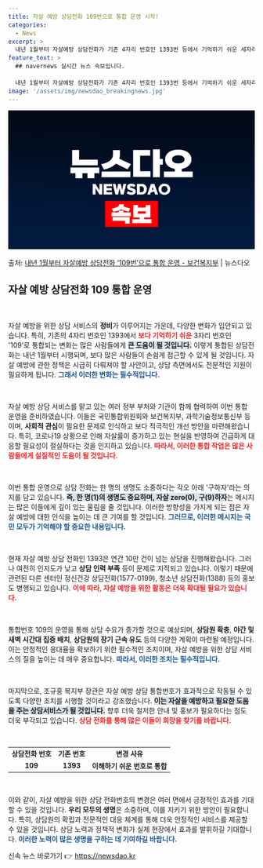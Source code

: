 ```yaml
---
title: 자살 예방 상담전화 109번으로 통합 운영 시작!
categories:
  - News
excerpt: >
  내년 1월부터 자살예방 상담전화가 기존 4자리 번호인 1393번 등에서 기억하기 쉬운 세자리인 109번으로 …
feature_text: >
  ## navernews 실시간 뉴스 속보입니다.

  내년 1월부터 자살예방 상담전화가 기존 4자리 번호인 1393번 등에서 기억하기 쉬운 세자리인 109번으로 …
image: '/assets/img/newsdao_breakingnews.jpg'
---
```


![뉴스다오 속보](/assets/img/newsdao_breakingnews.jpg)

<p>출처: <a href="https://newsdao.kr/2263" rel="dofollow">내년 1월부터 자살예방 상담전화 ‘109번’으로 통합 운영 - 보건복지부</a> | 뉴스다오</p>

<h2 data-ke-size="size26">자살 예방 상담전화 109 통합 운영</h2>

<p data-ke-size="size16">&nbsp;</p>

자살 예방을 위한 상담 서비스의 <b>정비</b>가 이루어지는 가운데, 다양한 변화가 입안되고 있습니다. 특히, 기존의 4자리 번호인 1393에서 <b><span style="color: #ee2323;">보다 기억하기 쉬운</span></b> 3자리 번호인 '109'로 통합되는 변화는 많은 사람들에게 <b><span style="background-color: #21538527;">큰 도움이 될 것입니다.</span></b> 이렇게 통합된 상담전화는 내년 1월부터 시행되며, 보다 많은 사람들이 손쉽게 접근할 수 있게 될 것입니다. 자살 예방에 관한 정책은 시급히 다뤄져야 할 사안이고, 상담 측면에서도 전문적인 지원이 필요하게 됩니다. <b><span style="color: #1a5490;">그래서 이러한 변화는 필수적입니다.</span></b>

<p data-ke-size="size16">&nbsp;</p>

자살 예방 상담 서비스를 맡고 있는 여러 정부 부처와 기관이 함께 협력하여 이번 통합 운영을 준비하였습니다. 이들은 국민통합위원회와 보건복지부, 과학기술정보통신부 등이며, <b>사회적 관심</b>이 필요한 문제로 인식하고 보다 적극적인 개선 방안을 마련해왔습니다. 특히, 코로나19 상황으로 인해 자살률이 증가하고 있는 현실을 반영하여 긴급하게 대응할 필요성이 절실하다는 것을 인지하고 있습니다. <b><span style="color: #ee2323;">따라서, 이러한 통합 작업은 많은 사람들에게 실질적인 도움이 될 것입니다.</span></b>

<p data-ke-size="size16">&nbsp;</p>

이번 통합 운영으로 상담 전화는 한 명의 생명도 소중하다는 각오 아래 '구하자'라는 의지를 담고 있습니다. <b><span style="background-color: #21538527;">즉, 한 명(1)의 생명도 중요하며, 자살 zero(0), 구(9)하자</span></b>는 메시지는 많은 이들에게 깊이 있는 울림을 줄 것입니다. 이러한 방향성을 가지게 되는 점은 자살 예방에 대한 인식을 높이는 데 큰 기여를 할 것입니다. <b><span style="color: #1a5490;">그러므로, 이러한 메시지는 국민 모두가 기억해야 할 중요한 내용입니다.</span></b>

<p data-ke-size="size16">&nbsp;</p>

현재 자살 예방 상담 전화인 1393은 연간 10만 건이 넘는 상담을 진행해왔습니다. 그러나 여전히 인지도가 낮고 <b>상담 인력 부족</b> 등이 문제로 지적되고 있습니다. 이렇기 때문에 관련된 다른 센터인 정신건강 상담전화(1577-0199), 청소년 상담전화(1388) 등의 홍보도 병행되고 있습니다. <b><span style="color: #ee2323;">이에 따라, 자살 예방을 위한 활동은 더욱 확대될 필요가 있습니다.</span></b>

<p data-ke-size="size16">&nbsp;</p>

통합번호 109의 운영을 통해 상담 수요가 증가할 것으로 예상되며, <b>상담원 확충</b>, <b>야간 및 새벽 시간대 집중 배치</b>, <b>상담원의 장기 근속 유도</b> 등의 다양한 계획이 마련될 예정입니다. 이는 안정적인 응대율을 확보하기 위한 필수적인 조치이며, 자살 예방을 위한 상담 서비스의 질을 높이는 데 매우 중요합니다. <b><span style="color: #1a5490;">따라서, 이러한 조치는 필수적입니다.</span></b>

<p data-ke-size="size16">&nbsp;</p>

마지막으로, 조규홍 복지부 장관은 자살 예방 상담 통합번호가 효과적으로 작동될 수 있도록 다양한 조치를 시행할 것이라고 강조했습니다. <b><span style="background-color: #21538527;">이는 자살을 예방하고 필요한 도움을 주는 상담서비스가 될 것입니다.</span></b> 향후 더욱 철저한 안내 및 홍보가 필요하다는 점도 더욱 부각되고 있습니다. <b><span style="color: #ee2323;">상담 전화를 통해 많은 이들이 희망을 찾기를 바랍니다.</span></b>

<p data-ke-size="size16">&nbsp;</p>

<table>
<tr>
<td style="text-align: center; height: 17px;"><b>상담전화 번호</b></td>
<td style="text-align: center; height: 17px;"><b>기존 번호</b></td>
<td style="text-align: center; height: 17px;"><b>변경 사유</b></td>
</tr>
<tr>
<td style="text-align: center; height: 17px;"><b>109</b></td>
<td style="text-align: center; height: 17px;"><b>1393</b></td>
<td style="text-align: center; height: 17px;"><b>이해하기 쉬운 번호로 통합</b></td>
</tr>
</table>

<p data-ke-size="size16">&nbsp;</p>

이와 같이, 자살 예방을 위한 상담 전화번호의 변경은 여러 면에서 긍정적인 효과를 기대할 수 있을 것입니다. <b>우리 모두의 생명</b>은 소중하며, 이를 지키기 위한 방안이 필요합니다. 특히, 상담원의 확립과 전문적인 대응 체계를 통해 더욱 안정적인 서비스를 제공할 수 있을 것입니다. 상담 노력과 정책적 변화가 실제 현장에서 효과를 발휘하길 기대합니다. <b><span style="color: #1a5490;">이러한 노력이 많은 생명을 구하는 데 기여하길 바랍니다.</span></b> 

신속 뉴스 바로가기 👉 <a href="https://newsdao.kr" rel="dofollow">https://newsdao.kr</a>


